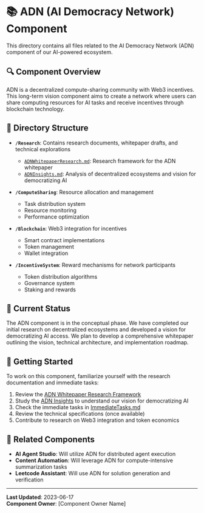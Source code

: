 # 📚 ADN (AI Democracy Network) Component

This directory contains all files related to the AI Democracy Network (ADN) component of our AI-powered ecosystem.

## 🔍 Component Overview

ADN is a decentralized compute-sharing community with Web3 incentives. This long-term vision component aims to create a network where users can share computing resources for AI tasks and receive incentives through blockchain technology.

## 📂 Directory Structure

- **`/Research`**: Contains research documents, whitepaper drafts, and technical explorations
  - [`ADNWhitepaperResearch.md`](Research/ADNWhitepaperResearch.md): Research framework for the ADN whitepaper
  - [`ADNInsights.md`](Research/ADNInsights.md): Analysis of decentralized ecosystems and vision for democratizing AI
  
- **`/ComputeSharing`**: Resource allocation and management
  - Task distribution system
  - Resource monitoring
  - Performance optimization

- **`/Blockchain`**: Web3 integration for incentives
  - Smart contract implementations
  - Token management
  - Wallet integration

- **`/IncentiveSystem`**: Reward mechanisms for network participants
  - Token distribution algorithms
  - Governance system
  - Staking and rewards

## 🔄 Current Status

The ADN component is in the conceptual phase. We have completed our initial research on decentralized ecosystems and developed a vision for democratizing AI access. We plan to develop a comprehensive whitepaper outlining the vision, technical architecture, and implementation roadmap.

## 🚀 Getting Started

To work on this component, familiarize yourself with the research documentation and immediate tasks:

1. Review the [ADN Whitepaper Research Framework](Research/ADNWhitepaperResearch.md)
2. Study the [ADN Insights](Research/ADNInsights.md) to understand our vision for democratizing AI
3. Check the immediate tasks in [ImmediateTasks.md](../Documentation/NextSteps/ImmediateTasks.md)
4. Review the technical specifications (once available)
5. Contribute to research on Web3 integration and token economics

## 🔗 Related Components

- **AI Agent Studio**: Will utilize ADN for distributed agent execution
- **Content Automation**: Will leverage ADN for compute-intensive summarization tasks
- **Leetcode Assistant**: Will use ADN for solution generation and verification

---

**Last Updated**: 2023-06-17  
**Component Owner**: [Component Owner Name] 